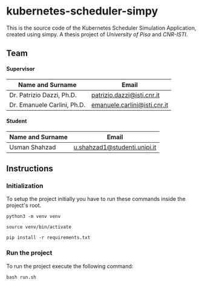 # kubernetes-scheduler-simpy
This is the source code of the Kubernetes Scheduler Simulation Application, created using simpy.
A thesis project of *University of Pisa* and *CNR-ISTI*.

## Team

#### Supervisor

|Name and Surname            | Email                       |
|----------------------------|-----------------------------|
|Dr. Patrizio Dazzi, Ph.D.   |patrizio.dazzi@isti.cnr.it   |
|Dr. Emanuele Carlini, Ph.D. |emanuele.carlini@isti.cnr.it |

#### Student

|Name and Surname  | Email                         |
|------------------|-------------------------------|
|Usman Shahzad     |u.shahzad1@studenti.unipi.it   |


## Instructions

### Initialization

To setup the project initially you have to run these commands
inside the project's root.

`python3 -m venv venv`

`source venv/bin/activate`

`pip install -r requirements.txt`

### Run the project

To run the project execute the following command:

`bash run.sh`
